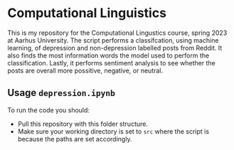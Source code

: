 # Computational Linguistics 
This is my repository for the Computational Lingustics course, spring 2023 at Aarhus University. The script performs a classifcation, using machine learning, of depression and non-depression labelled posts from Reddit. It also finds the most information words the model used to perform the classification. Lastly, it performs sentiment analysis to see whether the posts are overall more possitive, negative, or neutral.

## Usage ```depression.ipynb```
To run the code you should:
- Pull this repository with this folder structure.
- Make sure your working directory is set to ```src``` where the script is because the paths are set accordingly.
